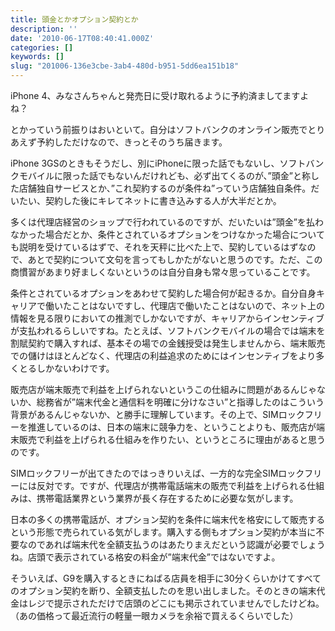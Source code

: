 ```yaml
---
title: 頭金とかオプション契約とか
description: ''
date: '2010-06-17T08:40:41.000Z'
categories: []
keywords: []
slug: "201006-136e3cbe-3ab4-480d-b951-5dd6ea151b18"
---
```

iPhone 4、みなさんちゃんと発売日に受け取れるように予約済ましてますよね？

とかっていう前振りはおいといて。自分はソフトバンクのオンライン販売でとりあえず予約しただけなので、きっとそのうち届きます。

iPhone 3GSのときもそうだし、別にiPhoneに限った話でもないし、ソフトバンクモバイルに限った話でもないんだけれども、必ず出てくるのが、”頭金”と称した店舗独自サービスとか、”これ契約するのが条件ね”っていう店舗独自条件。だいたい、契約した後にキレてネットに書き込みする人が大半だとか。

多くは代理店経営のショップで行われているのですが、だいたいは”頭金”を払わなかった場合だとか、条件とされているオプションをつけなかった場合についても説明を受けているはずで、それを天秤に比べた上で、契約しているはずなので、あとで契約について文句を言ってもしかたがないと思うのです。ただ、この商慣習があまり好ましくないというのは自分自身も常々思っていることです。

条件とされているオプションをあわせて契約した場合何が起きるか。自分自身キャリアで働いたことはないですし、代理店で働いたことはないので、ネット上の情報を見る限りにおいての推測でしかないですが、キャリアからインセンティブが支払われるらしいですね。たとえば、ソフトバンクモバイルの場合では端末を割賦契約で購入すれば、基本その場での金銭授受は発生しませんから、端末販売での儲けはほとんどなく、代理店の利益追求のためにはインセンティブをより多くとるしかないわけです。

販売店が端末販売で利益を上げられないというこの仕組みに問題があるんじゃないか、総務省が”端末代金と通信料を明確に分けなさい”と指導したのはこういう背景があるんじゃないか、と勝手に理解しています。その上で、SIMロックフリーを推進しているのは、日本の端末に競争力を、ということよりも、販売店が端末販売で利益を上げられる仕組みを作りたい、というところに理由があると思うのです。

SIMロックフリーが出てきたのではっきりいえば、一方的な完全SIMロックフリーには反対です。ですが、代理店が携帯電話端末の販売で利益を上げられる仕組みは、携帯電話業界という業界が長く存在するために必要な気がします。

日本の多くの携帯電話が、オプション契約を条件に端末代を格安にして販売するという形態で売られている気がします。購入する側もオプション契約が本当に不要なのであれば端末代を全額支払うのはあたりまえだという認識が必要でしょうね。店頭で表示されている格安の料金が”端末代金”ではないですよ。

そういえば、G9を購入するときにねばる店員を相手に30分くらいかけてすべてのオプション契約を断り、全額支払したのを思い出しました。そのときの端末代金はレジで提示されただけで店頭のどこにも掲示されていませんでしたけどね。（あの価格って最近流行の軽量一眼カメラを余裕で買えるくらいでした）